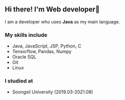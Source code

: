 ## Hi there! I'm Web developer👋
I am a developer who uses **Java** as my main language.
### My skills include
- Java, JavaScript, JSP, Python, C
- Tensorflow, Pandas, Numpy
- Oracle SQL
- Git
- Linux
### I studied at
- Soongsil University (2019.03-2021.08)



<!--
**khs220507/khs220507** is a ✨ _special_ ✨ repository because its `README.md` (this file) appears on your GitHub profile.

Here are some ideas to get you started:

- 🔭 I’m currently working on ...
- 🌱 I’m currently learning ...
- 👯 I’m looking to collaborate on ...
- 🤔 I’m looking for help with ...
- 💬 Ask me about ...
- 📫 How to reach me: ...
- 😄 Pronouns: ...
- ⚡ Fun fact: ...
-->
